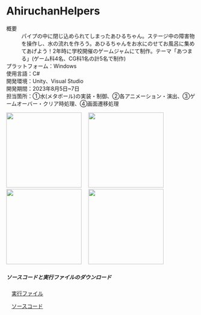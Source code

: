 # AhiruchanHelpers

<dl>
  <dt>概要</dt>
  <dd>パイプの中に閉じ込められてしまったあひるちゃん。ステージ中の障害物を操作し、水の流れを作ろう。あひるちゃんをお水にのせてお風呂に集めてあげよう！2年時に学校開催のゲームジャムにて制作。テーマ「あつまる」(ゲーム科4名、CG科1名の計5名で制作)</dd>

  <dt>プラットフォーム：Windows</dt>
  <dt>使用言語：C#</dt>
  <dt>開発環境：Unity、Visual Studio</dt>
  <dt>開発期間：2023年8月5日~7日</dt>
  <dt>担当箇所：①水(メタボール)の実装・制御、②各アニメーション・演出、③ゲームオーバー・クリア時処理、④画面遷移処理</dt>
</dl>


<img src="https://github.com/user-attachments/assets/6dcb8343-2f2c-43c9-a7c1-638b4bf165d5" height="200">
　<img src="https://github.com/user-attachments/assets/7269613e-fd72-4277-bed0-3f1ce99a3f9a" height="200">
<img src="https://github.com/user-attachments/assets/e26b1789-81cd-477f-8067-b8c2f63ce22d" height="200">
　<img src="https://github.com/user-attachments/assets/57901c7c-be21-4cad-9fbd-93f2ead82034" height="200">


##### ソースコードと実行ファイルのダウンロード
　[実行ファイル](https://drive.google.com/file/d/1IvMbxV5hK-f99-BRPKYlKSuZRjev-dNq/view?usp=drive_link)

　[ソースコード](https://github.com/Kawahara-Rina/AhiruchanHelpers/archive/refs/heads/main.zip)
